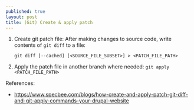 ```yaml
---
published: true
layout: post
title: (Git) Create & apply patch
---
```


1.  Create git patch file:
    After making changes to source code, write contents of `git diff` to a file:
    ```
    git diff [--cached] [<SOURCE_FILE_SUBSET>] > <PATCH_FILE_PATH>
    ```


2.  Apply the patch file in another branch where needed: `git apply <PATCH_FILE_PATH>`


References:
- <https://www.specbee.com/blogs/how-create-and-apply-patch-git-diff-and-git-apply-commands-your-drupal-website>
